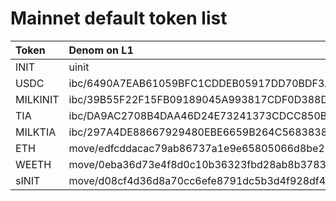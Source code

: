 # Mainnet default token list

| Token  | Denom on L1 |
|:-------|:------------|
| INIT   | uinit |
| USDC   | ibc/6490A7EAB61059BFC1CDDEB05917DD70BDF3A611654162A1A47DB930D40D8AF4 |
| MILKINIT| ibc/39B55F22F15FB09189045A993817CDF0D388D3FF8773B2E22B6DE7B222636EEA |
| TIA    | ibc/DA9AC2708B4DAA46D24E73241373CDCC850BC6446E8E0906A4062152B649DDD3 |
| MILKTIA | ibc/297A4DE88667929480EBE6659B264C5683838CF313C61FE889F6B8D8DC6E071D |
| ETH    | move/edfcddacac79ab86737a1e9e65805066d8be286a37cb94f4884b892b0e39f954 |
| WEETH  | move/0eba36d73e4f8d0c10b36323fbd28ab8b3783b003ba7b86c0f3ead32a1caf7f7 |
| sINIT | move/d08cf4d36d8a70cc6efe8791dc5b3d4f928df4fe41468bc138439d55ed132c3e |
